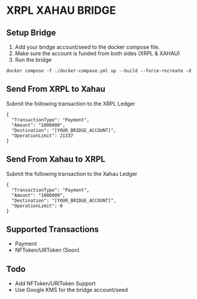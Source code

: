 # XRPL XAHAU BRIDGE

## Setup Bridge

1. Add your bridge account/seed to the docker compose file.
2. Make sure the account is funded from both sides (XRPL & XAHAU)
2. Run the bridge

`docker compose -f ./docker-compose.yml up --build --force-recreate -d`

## Send From XRPL to Xahau

Submit the following transaction to the XRPL Ledger

```
{
  "TransactionType": "Payment",
  "Amount": "1000000",
  "Destination": "[YOUR_BRIDGE_ACCOUNT]",
  "OperationLimit": 21337
}
```

## Send From Xahau to XRPL

Submit the following transaction to the Xahau Ledger

```
{
  "TransactionType": "Payment",
  "Amount": "1000000",
  "Destination": "[YOUR_BRIDGE_ACCOUNT]",
  "OperationLimit": 0
}
```

## Supported Transactions

- Payment
- NFToken/URToken (Soon)

## Todo

- Add NFToken/URIToken Support
- Use Google KMS for the bridge account/seed
